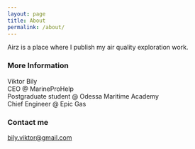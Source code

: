 ```yaml
---
layout: page
title: About
permalink: /about/
---
```


Airz is a place where I publish my air quality exploration work.

### More Information

Viktor Bily  
CEO @ MarineProHelp  
Postgraduate student @ Odessa Maritime Academy  
Chief Engineer @ Epic Gas  

### Contact me

[bily.viktor@gmail.com](mailto:bily.viktor@gmail.com)
